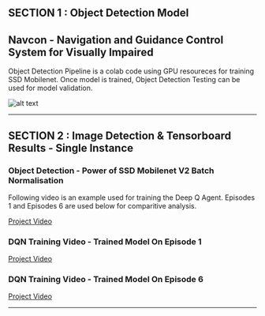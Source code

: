 
## SECTION 1 : Object Detection Model
## Navcon - Navigation and Guidance Control System for Visually Impaired

Object Detection Pipeline is a colab code using GPU resoureces for training SSD Mobilenet. Once model is trained, Object Detection Testing can be used for model validation. 

![alt text](https://github.com/vid1994/Navcon/blob/master/System%20Code/Object%20Detection/ObjectDetectionResults.PNG)

---
## SECTION 2 : Image Detection & Tensorboard Results - Single Instance

### Object Detection - Power of SSD Mobilenet V2 Batch Normalisation

Following video is an example used for training the Deep Q Agent. Episodes 1 and Episodes 6 are used below for comparitive analysis. 

[Project Video](https://youtu.be/yD8o7t2yvRo)


### DQN Training Video - Trained Model On Episode 1

[Project Video](https://youtu.be/5xv9XE4ABCk)


### DQN Training Video - Trained Model On Episode 6

[Project Video](https://youtu.be/dszojOlVKVg)

---
